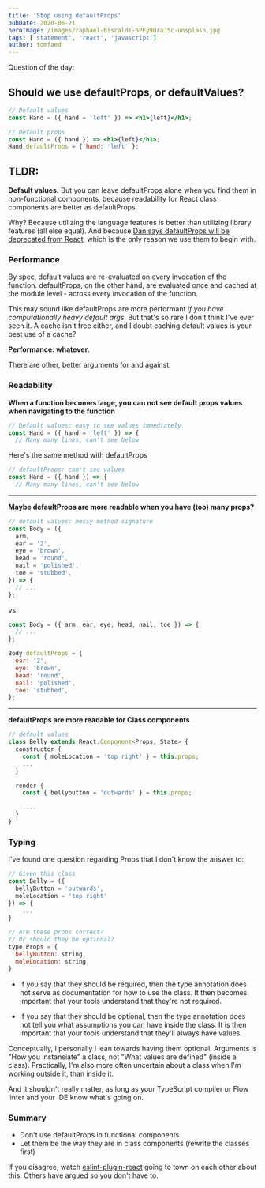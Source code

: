 ```yaml
---
title: 'Stop using defaultProps'
pubDate: 2020-06-21
heroImage: /images/raphael-biscaldi-5PEy9UraJ5c-unsplash.jpg
tags: ['statement', 'react', 'javascript']
author: tomfaed
---
```


Question of the day:

## Should we use defaultProps, or defaultValues?

```jsx
// Default values
const Hand = ({ hand = 'left' }) => <h1>{left}</h1>;

// Default props
const Hand = ({ hand }) => <h1>{left}</h1>;
Hand.defaultProps = { hand: 'left' };
```

## TLDR:

**Default values.** But you can leave defaultProps alone when you find them
in non-functional components, because readability for React class components
are better as defaultProps.

Why? Because utilizing the language features is better than utilizing library
features (all else equal). And because [Dan says defaultProps will be deprecated from
React](https://twitter.com/dan_abramov/status/1133878326358171650]), which is the
only reason we use them to begin with.

### Performance

By spec, default values are re-evaluated on every invocation of the function. defaultProps, on the other hand, are evaluated once and cached at the module level - across every invocation of the function.

This may sound like defaultProps are more performant _if you have computationally heavy default args_. But that's so rare I don't think I've ever seen it. A cache isn't free either, and I doubt caching default values is your best use of a cache?

**Performance: whatever.**

There are other, better arguments for and against.

### Readability

**When a function becomes large, you can not see default props values when navigating to the function**

```jsx
// Default values: easy to see values immediately
const Hand = ({ hand = 'left' }) => {
  // Many many lines, can't see below
```

Here's the same method with defaultProps

```jsx
// defaultProps: can't see values
const Hand = ({ hand }) => {
  // Many many lines, can't see below
```

---

**Maybe defaultProps are more readable when you have (too) many props?**

```jsx
// default values: messy method signature
const Body = ({
  arm,
  ear = '2',
  eye = 'brown',
  head = 'round',
  nail = 'polished',
  toe = 'stubbed',
}) => {
  // ...
};
```

vs

```jsx
const Body = ({ arm, ear, eye, head, nail, toe }) => {
  // ...
};

Body.defaultProps = {
  ear: '2',
  eye: 'brown',
  head: 'round',
  nail: 'polished',
  toe: 'stubbed',
};
```

---

**defaultProps are more readable for Class components**

```jsx
// default values
class Belly extends React.Component<Props, State> {
  constructor {
    const { moleLocation = 'top right' } = this.props;
    ...
  }

  render {
    const { bellybutton = 'outwards' } = this.props;

    ....
  }
}
```

### Typing

I've found one question regarding Props that I don't know the answer to:

```jsx
// Given this class
const Belly = ({
  bellyButton = 'outwards',
  moleLocation = 'top right'
}) => {
    ...
}

// Are these props correct?
// Or should they be optional?
type Props = {
  bellyButton: string,
  moleLocation: string,
}
```

- If you say that they should be required, then the type annotation does not
  serve as documentation for how to use the class. It then becomes important that your tools understand that they're not required.

- If you say that they should be optional, then the type annotation does not
  tell you what assumptions you can have inside the class. It is then important that your tools understand that they'll always have values.

Conceptually, I personally I lean towards having them optional. Arguments is "How you instansiate" a class, not "What values are defined" (inside a class). Practically, I'm also more often uncertain about a class when I'm working outside it, than inside it.

And it shouldn't really matter, as long as your TypeScript compiler or Flow
linter and your IDE know what's going on.

### Summary

- Don't use defaultProps in functional components
- Let them be the way they are in class components (rewrite the classes first)

If you disagree, watch [eslint-plugin-react](https://github.com/yannickcr/eslint-plugin-react/issues/1009) going to town on each other about this. Others have argued so you don't have to.
